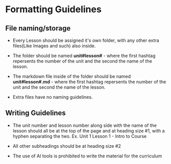 # Formatting Guidelines

## File naming/storage

+ Every Lesson should be assigned it's own folder, with any other extra files(Like Images and such) also inside.

+ The folder should be named **unit#lesson#** - where the first hashtag repersents the number of the unit and the second the name of the lesson.

+ The markdown file inside of the folder should be named **unit#lesson#.md** - where the first hashtag repersents the number of the unit and the second the name of the lesson.

+ Extra files have no naming guidelines.

## Writing Guidelines

+ The unit number and lesson number along side with the name of the lesson should all be at the top of the page and at heading size #1, with a hyphen separating the two. Ex. Unit 1 Lesson 1 - Intro to Course

+ All other subheadings should be at heading size #2

+ The use of AI tools is prohibited to write the material for the curriculum
